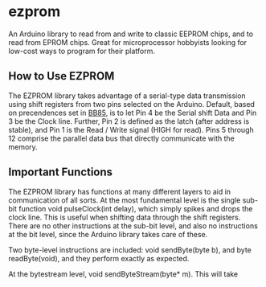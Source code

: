 # ezprom #
An Arduino library to read from and write to classic EEPROM chips, and to read from EPROM chips. Great for microprocessor hobbyists looking for low-cost ways to program for their platform.

## How to Use EZPROM ##
The EZPROM library takes advantage of a serial-type data transmission using shift registers from two pins selected on the Arduino. Default, based on precendences set in [BB85](https://github.com/siyujiang81/bb85), is to let Pin 4 be the Serial shift Data and Pin 3 be the Clock line. Further, Pin 2 is defined as the latch (after address is stable), and Pin 1 is the Read / Write signal (HIGH for read). Pins 5 through 12 comprise the parallel data bus that directly communicate with the memory.

## Important Functions ##
The EZPROM library has functions at many different layers to aid in communication of all sorts. At the most fundamental level is the single sub-bit function void pulseClock(int delay), which simply spikes and drops the clock line. This is useful when shifting data through the shift registers. There are no other instructions at the sub-bit level, and also no instructions at the bit level, since the Arduino library takes care of these.

Two byte-level instructions are included: void sendByte(byte b), and byte readByte(void), and they perform exactly as expected.

At the bytestream level, void sendByteStream(byte* m). This will take
